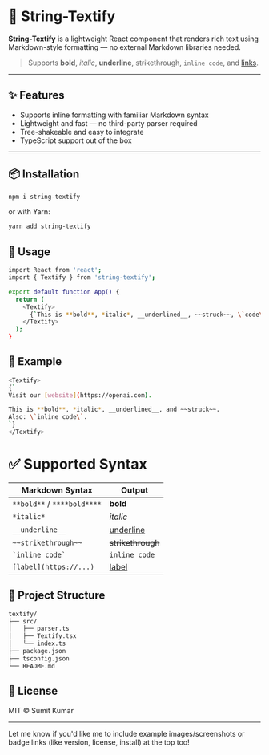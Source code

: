 # 📝 String-Textify

**String-Textify** is a lightweight React component that renders rich text using Markdown-style formatting — no external Markdown libraries needed.

> Supports **bold**, *italic*, __underline__, ~~strikethrough~~, `inline code`, and [links](https://example.com).

---

## ✨ Features

- Supports inline formatting with familiar Markdown syntax
- Lightweight and fast — no third-party parser required
- Tree-shakeable and easy to integrate
- TypeScript support out of the box

---

## 📦 Installation

```bash
npm i string-textify
```
or with Yarn:

```bash
yarn add string-textify
```

## 🚀 Usage
```bash
import React from 'react';
import { Textify } from 'string-textify';

export default function App() {
  return (
    <Textify>
      {`This is **bold**, *italic*, __underlined__, ~~struck~~, \`code\`, and a [link](https://example.com).`}
    </Textify>
  );
}

```
## 🧪 Example
```bash
<Textify>
{`
Visit our [website](https://openai.com).

This is **bold**, *italic*, __underlined__, and ~~struck~~.
Also: \`inline code\`.
`}
</Textify>

```

# ✅ Supported Syntax

| Markdown Syntax              | Output                     |
|------------------------------|----------------------------|
| `**bold**` / `****bold****` | **bold**                   |
| `*italic*`                  | *italic*                   |
| `__underline__`             | <u>underline</u>           |
| `~~strikethrough~~`         | ~~strikethrough~~          |
| `` `inline code` ``         | `inline code`              |
| `[label](https://...)`      | [label](https://example.com) |


## 📂 Project Structure
```bash
textify/
├── src/
│   ├── parser.ts
│   ├── Textify.tsx
│   └── index.ts
├── package.json
├── tsconfig.json
└── README.md
```

## 🪪 License
MIT © Sumit Kumar

---

Let me know if you'd like me to include example images/screenshots or badge links (like version, license, install) at the top too!
